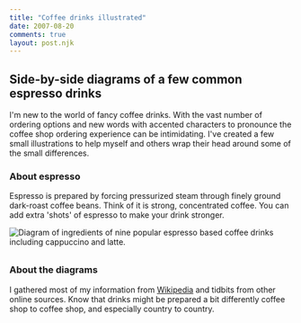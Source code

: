 ```yaml
---
title: "Coffee drinks illustrated"
date: 2007-08-20
comments: true
layout: post.njk
---
```

## Side-by-side diagrams of a few common espresso drinks ##

I'm new to the world of fancy coffee drinks. With the vast number of ordering options and new words with accented characters to pronounce the coffee shop ordering experience can be intimidating. I've created a few small illustrations to help myself and others wrap their head around some of the small differences.

### About espresso ###
Espresso is prepared by forcing pressurized steam through finely ground dark-roast coffee beans. Think of it is strong, concentrated coffee. You can add extra 'shots' of espresso to make your drink stronger.

<figure class="figure--coffee-drinks">
  <img src="/media/posts/coffee-drinks-illustrated/coffee drinks.png" alt="Diagram of ingredients of nine popular espresso based coffee drinks including cappuccino and latte." />
</figure>

### About the diagrams ###
I gathered most of my information from [Wikipedia](http://www.wikipedia.org) and tidbits from other online sources. Know that drinks might be prepared a bit differently coffee shop to coffee shop, and especially country to country.


<style>
.figure--coffee-drinks {
  display: table;
  max-width: 640px;
  margin: 0 auto 16px auto;
}

.figure--coffee-drinks img{
  max-width: 100%;
  margin-bottom: 8px;
}

</style>
